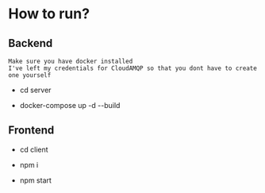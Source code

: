 
# How to run?




## Backend
    Make sure you have docker installed
    I've left my credentials for CloudAMQP so that you dont have to create one yourself

- cd server

- docker-compose up -d --build


## Frontend

- cd client

- npm i

- npm start 

